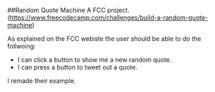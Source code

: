 ##Random Quote Machine 
A FCC project. (https://www.freecodecamp.com/challenges/build-a-random-quote-machine)

As explained on the FCC webiste the user should be able to do the follwoing:
*  I can click a button to show me a new random quote.
* I can press a button to tweet out a quote.

I remade their example.